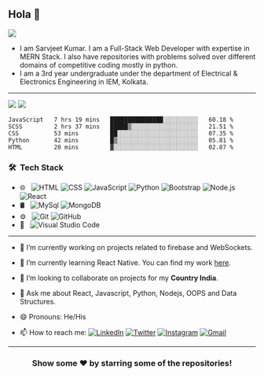   

## Hola 👋 
<p align="left"> <img src="https://komarev.com/ghpvc/?username=SarvjeetGit&label=MyProfileViews&color=blue&style=plastic%22%20alt=%22SarvjeetGit" /> </p>

* I am Sarvjeet Kumar. I am a Full-Stack Web Developer with expertise in MERN Stack.  I also have repositories with problems solved over different domains of competitive coding mostly in python.
* I am a 3rd year undergraduate under the department of Electrical & Electronics Engineering in IEM, Kolkata.

***
 
 <img src="https://github-readme-stats.vercel.app/api?username=SarvjeetGit&&show_icons=true&title_color=ffffff&icon_color=bb2acf&text_color=daf7dc&bg_color=151515">
 <img src="https://github-readme-stats.vercel.app/api/top-langs/?username=SarvjeetGit&layout=compact&theme=dark">

<!--START_SECTION:waka-->
```text
JavaScript   7 hrs 19 mins   ███████████████░░░░░░░░░░   60.18 % 
SCSS         2 hrs 37 mins   █████▒░░░░░░░░░░░░░░░░░░░   21.51 % 
CSS          53 mins         ██░░░░░░░░░░░░░░░░░░░░░░░   07.35 % 
Python       42 mins         █▒░░░░░░░░░░░░░░░░░░░░░░░   05.81 % 
HTML         20 mins         ▓░░░░░░░░░░░░░░░░░░░░░░░░   02.87 % 
```
<!--END_SECTION:waka-->

<h3> 🛠 &nbsp;Tech Stack</h3>

- 🌐 &nbsp;
  ![HTML](https://img.shields.io/badge/-HTML-333333?style=flat&logo=HTML5)
  ![CSS](https://img.shields.io/badge/-CSS-333333?style=flat&logo=CSS3&logoColor=1572B6)
  ![JavaScript](https://img.shields.io/badge/-JavaScript-333333?style=flat&logo=javascript)
  ![Python](https://img.shields.io/badge/-Python-333333?style=flat&logo=python)
  ![Bootstrap](https://img.shields.io/badge/-Bootstrap-333333?style=flat&logo=bootstrap&logoColor=563D7C)
  ![Node.js](https://img.shields.io/badge/-Node.js-333333?style=flat&logo=node.js)
  ![React](https://img.shields.io/badge/-React-333333?style=flat&logo=react)
- 🛢 &nbsp;
  ![MySql](https://img.shields.io/badge/-mysql-333333?style=flat&logo=mysql)
  ![MongoDB](https://img.shields.io/badge/-mongodb-333333?style=flat&logo=mongodb)
- ⚙️ &nbsp;
  ![Git](https://img.shields.io/badge/-Git-333333?style=flat&logo=git)
  ![GitHub](https://img.shields.io/badge/-GitHub-333333?style=flat&logo=github)
- 🔧 &nbsp;
  ![Visual Studio Code](https://img.shields.io/badge/-Visual%20Studio%20Code-333333?style=flat&logo=visual-studio-code&logoColor=007ACC)

***

-  🔭 I’m currently working on projects related to firebase and WebSockets.

-  🌱 I’m currently learning React Native. You can find my work [here](https://github.com/SarvjeetGit?tab=repositories).

-  👯 I’m looking to collaborate on projects for my **Country India**.

-  💬 Ask me about React, Javascript, Python, Nodejs, OOPS and Data Structures.

-  😄 Pronouns: He/His

<!-- -  ⚡ Fun fact: While you close your eyes, this fact is decrypted. 😂 -->

-  📫 How to reach me:
[![LinkedIn](https://img.shields.io/badge/-Sarvjeet_Kumar-2867B2?style=flat&logo=Linkedin&logoColor=white)](https://www.linkedin.com/in/sarvjeet-kumar-65470a184/)
[![Twitter](https://img.shields.io/badge/-__call__me__jeet-1da1f2?style=flat&logo=Twitter&logoColor=white)](https://twitter.com/_call_me_jeet)
[![Instagram](https://img.shields.io/badge/-__sarvjeet.kumar__-833ab4?style=flat&logo=Instagram&logoColor=white)](https://www.instagram.com/_sarvjeet.kumar_/)
[![Gmail](https://img.shields.io/badge/-Sarvjeet_Kumar-DB4437?style=flat&logo=Gmail&logoColor=white)](mailto:sarvjeetrocks@gmail.com)

***

<div align="center">

### Show some ❤️ by starring some of the repositories!

</div>
